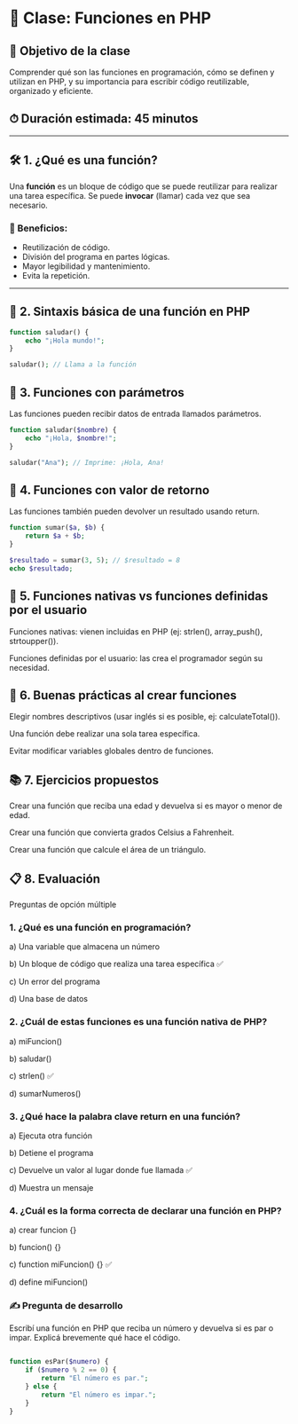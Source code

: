
# 🧩 Clase: Funciones en PHP

## 🎯 Objetivo de la clase
Comprender qué son las funciones en programación, cómo se definen y utilizan en PHP, y su importancia para escribir código reutilizable, organizado y eficiente.

## ⏱ Duración estimada: 45 minutos

---

## 🛠 1. ¿Qué es una función?

Una **función** es un bloque de código que se puede reutilizar para realizar una tarea específica. Se puede **invocar** (llamar) cada vez que sea necesario.

### 🎯 Beneficios:
- Reutilización de código.
- División del programa en partes lógicas.
- Mayor legibilidad y mantenimiento.
- Evita la repetición.

---

## 📐 2. Sintaxis básica de una función en PHP

```php
function saludar() {
    echo "¡Hola mundo!";
}

saludar(); // Llama a la función
```
## 🧾 3. Funciones con parámetros
Las funciones pueden recibir datos de entrada llamados parámetros.

```php
function saludar($nombre) {
    echo "¡Hola, $nombre!";
}

saludar("Ana"); // Imprime: ¡Hola, Ana!
```
## 🔁 4. Funciones con valor de retorno
Las funciones también pueden devolver un resultado usando return.

```php
function sumar($a, $b) {
    return $a + $b;
}

$resultado = sumar(3, 5); // $resultado = 8
echo $resultado;
```
## 🧠 5. Funciones nativas vs funciones definidas por el usuario
Funciones nativas: vienen incluidas en PHP (ej: strlen(), array_push(), strtoupper()).

Funciones definidas por el usuario: las crea el programador según su necesidad.

## 🎨 6. Buenas prácticas al crear funciones
Elegir nombres descriptivos (usar inglés si es posible, ej: calculateTotal()).

Una función debe realizar una sola tarea específica.

Evitar modificar variables globales dentro de funciones.

## 📚 7. Ejercicios propuestos
Crear una función que reciba una edad y devuelva si es mayor o menor de edad.

Crear una función que convierta grados Celsius a Fahrenheit.

Crear una función que calcule el área de un triángulo.

## 📋 8. Evaluación
Preguntas de opción múltiple 
### 1. ¿Qué es una función en programación?

  a) Una variable que almacena un número

b) Un bloque de código que realiza una tarea específica ✅

c) Un error del programa

d) Una base de datos

### 2. ¿Cuál de estas funciones es una función nativa de PHP?

a) miFuncion()

b) saludar()

c) strlen() ✅

d) sumarNumeros()

### 3. ¿Qué hace la palabra clave return en una función?

a) Ejecuta otra función

b) Detiene el programa

c) Devuelve un valor al lugar donde fue llamada ✅

d) Muestra un mensaje

### 4. ¿Cuál es la forma correcta de declarar una función en PHP?

a) crear funcion {}

b) funcion() {}

c) function miFuncion() {} ✅

d) define miFuncion()


### ✍️ Pregunta de desarrollo 
Escribí una función en PHP que reciba un número y devuelva si es par o impar. Explicá brevemente qué hace el código.

```php

function esPar($numero) {
    if ($numero % 2 == 0) {
        return "El número es par.";
    } else {
        return "El número es impar.";
    }
}
```





